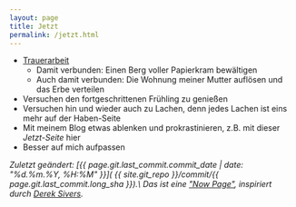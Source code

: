 ```yaml
---
layout: page
title: Jetzt
permalink: /jetzt.html
---
```

- [Trauerarbeit](/2021/05/25/kernthemen.html)
  - Damit verbunden: Einen Berg voller Papierkram bewältigen
  - Auch damit verbunden: Die Wohnung meiner Mutter auflösen und das Erbe verteilen
- Versuchen den fortgeschrittenen Frühling zu genießen
- Versuchen hin und wieder auch zu Lachen, denn jedes Lachen ist eins mehr auf der Haben-Seite
- Mit meinem Blog etwas ablenken und prokrastinieren, z.B. mit dieser *Jetzt-Seite* hier
- Besser auf mich aufpassen

*Zuletzt geändert: 
[{{ page.git.last_commit.commit_date | date: "%d.%m.%Y, %H:%M" }}](
{{ site.git_repo }}/commit/{{ page.git.last_commit.long_sha }}).\\
Das ist eine ["Now Page"](https://nownownow.com/about), 
inspiriert durch [Derek Sivers](https://sive.rs/).*
